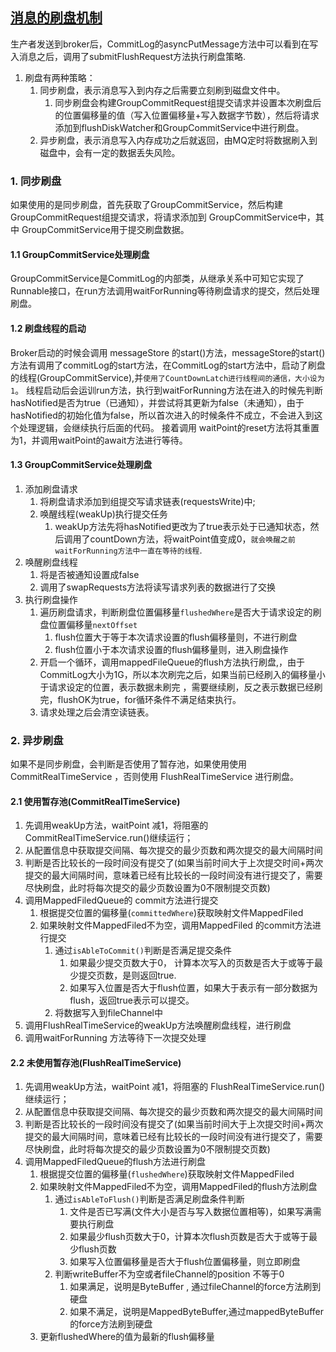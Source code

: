## [消息的刷盘机制 ](https://www.cnblogs.com/shanml/p/16441255.html)
生产者发送到broker后，CommitLog的asyncPutMessage方法中可以看到在写入消息之后，调用了submitFlushRequest方法执行刷盘策略.
1. 刷盘有两种策略：
   1. 同步刷盘，表示消息写入到内存之后需要立刻刷到磁盘文件中。
        1. 同步刷盘会构建GroupCommitRequest组提交请求并设置本次刷盘后的位置偏移量的值（写入位置偏移量+写入数据字节数），然后将请求添加到flushDiskWatcher和GroupCommitService中进行刷盘。
   2. 异步刷盘，表示消息写入内存成功之后就返回，由MQ定时将数据刷入到磁盘中，会有一定的数据丢失风险。
### 1. 同步刷盘
如果使用的是同步刷盘，首先获取了GroupCommitService，然后构建GroupCommitRequest组提交请求，将请求添加到 GroupCommitService中，其中 GroupCommitService用于提交刷盘数据。
#### 1.1 GroupCommitService处理刷盘
GroupCommitService是CommitLog的内部类，从继承关系中可知它实现了Runnable接口，在run方法调用waitForRunning等待刷盘请求的提交，然后处理刷盘。

#### 1.2 刷盘线程的启动
Broker启动的时候会调用 messageStore 的start()方法，messageStore的start()方法有调用了commitLog的start方法，在CommitLog的start方法中，启动了刷盘的线程(GroupCommitService),并`使用了CountDownLatch进行线程间的通信，大小设为1`。
线程启动后会运训run方法，执行到waitForRunning方法在进入的时候先判断hasNotified是否为true（已通知），并尝试将其更新为false（未通知），由于hasNotified的初始化值为false，所以首次进入的时候条件不成立，不会进入到这个处理逻辑，会继续执行后面的代码。
接着调用 waitPoint的reset方法将其重置为1，并调用waitPoint的await方法进行等待。
#### 1.3 GroupCommitService处理刷盘
1. 添加刷盘请求
   1. 将刷盘请求添加到组提交写请求链表(requestsWrite)中;
   2. 唤醒线程(weakUp)执行提交任务
      1. weakUp方法先将hasNotified更改为了true表示处于已通知状态，然后调用了countDown方法，将waitPoint值变成0，`就会唤醒之前waitForRunning方法中一直在等待的线程`.
2. 唤醒刷盘线程
   1. 将是否被通知设置成false
   2. 调用了swapRequests方法将读写请求列表的数据进行了交换
3. 执行刷盘操作
   1. 遍历刷盘请求，判断刷盘位置偏移量`flushedWhere`是否大于请求设定的刷盘位置偏移量`nextOffset`
      1. flush位置大于等于本次请求设置的flush偏移量则，不进行刷盘
      2. flush位置小于本次请求设置的flush偏移量则，进入刷盘操作
   2. 开启一个循环，调用mappedFileQueue的flush方法执行刷盘,，由于CommitLog大小为1G，所以本次刷完之后，如果当前已经刷入的偏移量小于请求设定的位置，表示数据未刷完
      ，需要继续刷，反之表示数据已经刷完，flushOK为true，for循环条件不满足结束执行。
   3. 请求处理之后会清空读链表。


### 2. 异步刷盘
如果不是同步刷盘，会判断是否使用了暂存池，如果使用使用CommitRealTimeService ，否则使用 FlushRealTimeService 进行刷盘。
#### 2.1 使用暂存池(CommitRealTimeService)
1. 先调用weakUp方法，waitPoint 减1，将阻塞的CommitRealTimeService.run()继续运行；
2. 从配置信息中获取提交间隔、每次提交的最少页数和两次提交的最大间隔时间
3. 判断是否比较长的一段时间没有提交了(如果当前时间大于上次提交时间+两次提交的最大间隔时间，意味着已经有比较长的一段时间没有进行提交了，需要尽快刷盘，此时将每次提交的最少页数设置为0不限制提交页数)
4. 调用MappedFiledQueue的 commit方法进行提交
   1. 根据提交位置的偏移量(`committedWhere`)获取映射文件MappedFiled
   2. 如果映射文件MappedFiled不为空，调用MappedFiled 的commit方法进行提交
      1. 通过`isAbleToCommit()`判断是否满足提交条件
         1. 如果最少提交页数大于0， 计算本次写入的页数是否大于或等于最少提交页数，是则返回true.
         2. 如果写入位置是否大于flush位置，如果大于表示有一部分数据为flush，返回true表示可以提交。
      2. 将数据写入到fileChannel中
5. 调用FlushRealTimeService的weakUp方法唤醒刷盘线程，进行刷盘
6. 调用waitForRunning 方法等待下一次提交处理

#### 2.2 未使用暂存池(FlushRealTimeService)
1. 先调用weakUp方法，waitPoint 减1，将阻塞的 FlushRealTimeService.run()继续运行；
2. 从配置信息中获取提交间隔、每次提交的最少页数和两次提交的最大间隔时间
3. 判断是否比较长的一段时间没有提交了(如果当前时间大于上次提交时间+两次提交的最大间隔时间，意味着已经有比较长的一段时间没有进行提交了，需要尽快刷盘，此时将每次提交的最少页数设置为0不限制提交页数)
4. 调用MappedFiledQueue的flush方法进行刷盘
   1. 根据提交位置的偏移量(`flushedWhere`)获取映射文件MappedFiled
   2. 如果映射文件MappedFiled不为空，调用MappedFiled的flush方法刷盘
      1. 通过`isAbleToFlush()`判断是否满足刷盘条件判断
         1. 文件是否已写满(文件大小是否与写入数据位置相等)，如果写满需要执行刷盘
         2. 如果最少flush页数大于0，计算本次flush页数是否大于或等于最少flush页数
         3. 如果写入位置偏移量是否大于flush位置偏移量，则立即刷盘
      2. 判断writeBuffer不为空或者fileChannel的position 不等于0 
         1. 如果满足，说明是ByteBuffer , 通过fileChannel的force方法刷到硬盘
         3. 如果不满足，说明是MappedByteBuffer,通过mappedByteBuffer的force方法刷到硬盘
   3. 更新flushedWhere的值为最新的flush偏移量






